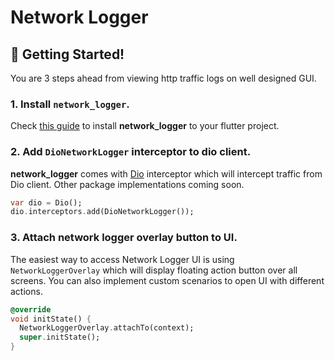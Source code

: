 # Network Logger

## 🚀 Getting Started!

You are 3 steps ahead from viewing http traffic logs on well designed GUI.

### 1. Install `network_logger`.
Check [this guide](https://pub.dev/packages/network_logger/install) to install **network_logger** to your flutter project.

### 2. Add `DioNetworkLogger` interceptor to dio client.

**network_logger** comes with [Dio](https://pub.dev/packages/dio) interceptor which will intercept traffic from Dio client. Other package implementations coming soon.

```dart
var dio = Dio();
dio.interceptors.add(DioNetworkLogger());
```

### 3. Attach network logger overlay button to UI.

The easiest way to access Network Logger UI is using `NetworkLoggerOverlay` which will display floating action button over all screens. You can also implement custom scenarios to open UI with different actions.

```dart
@override
void initState() {
  NetworkLoggerOverlay.attachTo(context);
  super.initState();
}
```